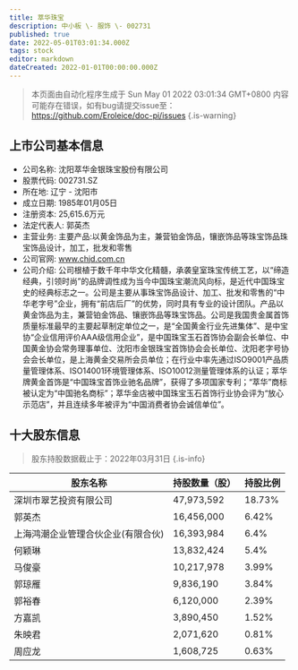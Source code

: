 ```yaml
---
title: 萃华珠宝
description: 中小板 \- 服饰 \- 002731
published: true
date: 2022-05-01T03:01:34.000Z
tags: stock
editor: markdown
dateCreated: 2022-01-01T00:00:00.000Z
---
```


> 本页面由自动化程序生成于 Sun May 01 2022 03:01:34 GMT+0800
> 内容可能存在错误，如有bug请提交issue至：https://github.com/Eroleice/doc-pi/issues
{.is-warning}

## 上市公司基本信息
- 公司名称: 沈阳萃华金银珠宝股份有限公司
- 股票代码: 002731.SZ
- 所在地: 辽宁 - 沈阳市
- 成立日期: 1985年01月05日
- 注册资本: 25,615.6万元
- 法定代表人: 郭英杰
- 主营业务: 主要产品:以黄金饰品为主，兼营铂金饰品，镶嵌饰品等珠宝饰品珠宝饰品设计，加工，批发和零售
- 公司官网: www.chjd.com.cn
- 公司介绍: 公司根植于数千年中华文化精髓，承袭皇室珠宝传统工艺，以“缔造经典，引领时尚”的品牌调性成为当今中国珠宝潮流风向标，是近代中国珠宝史的经典标志之一。公司是主要从事珠宝饰品设计、加工、批发和零售的“中华老字号”企业，拥有“前店后厂”的优势，同时具有专业的设计团队。产品以黄金饰品为主，兼营铂金饰品、镶嵌饰品等珠宝饰品。公司是我国贵金属首饰质量标准最早的主要起草制定单位之一，是“全国黄金行业先进集体”、是中宝协“企业信用评价AAA级信用企业”，是中国珠宝玉石首饰协会副会长单位、中国黄金协会常务理事单位、沈阳市金银珠宝首饰协会会长单位、沈阳老字号协会会长单位，是上海黄金交易所会员单位；在行业中率先通过ISO9001产品质量管理体系、ISO14001环境管理体系、ISO10012测量管理体系的认证；萃华牌黄金首饰是“中国珠宝首饰业驰名品牌”，获得了多项国家专利；“萃华”商标被认定为“中国驰名商标”；萃华金店被中国珠宝玉石首饰行业协会评为“放心示范店”，并且连续多年被评为“中国消费者协会诚信单位”。


## 十大股东信息
> 股东持股数据截止于：2022年03月31日
{.is-info}

| 股东名称 | 持股数量（股） | 持股比例 |
| --- | --- | --- |
| 深圳市翠艺投资有限公司 | 47,973,592 | 18.73% |
| 郭英杰 | 16,456,000 | 6.42% |
| 上海鸿潮企业管理合伙企业(有限合伙) | 16,393,984 | 6.4% |
| 何颖琳 | 13,832,424 | 5.4% |
| 马俊豪 | 10,217,978 | 3.99% |
| 郭琼雁 | 9,836,190 | 3.84% |
| 郭裕春 | 6,120,000 | 2.39% |
| 方嘉凯 | 3,890,450 | 1.52% |
| 朱映君 | 2,071,620 | 0.81% |
| 周应龙 | 1,608,725 | 0.63% |




